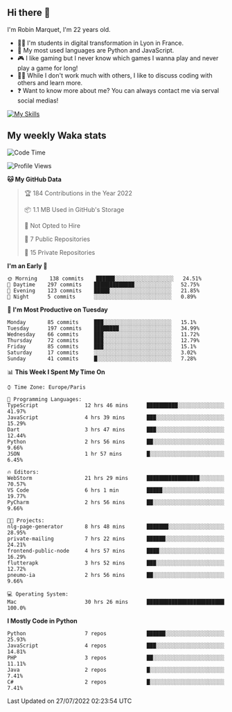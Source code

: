 ## Hi there 👋

I'm Robin Marquet, I'm 22 years old.

- 👨‍💻 I'm students in digital transformation in Lyon in France.
- 🌱 My most used languages are Python and JavaScript.
- 🎮 I like gaming but I never know which games I wanna play and never play a game for long!
- 👯‍♀️ While I don't work much with others, I like to discuss coding with others and learn more.
- ❓ Want to know more about me? You can always contact me via serval social medias!

[![My Skills](https://skillicons.dev/icons?i=js,html,css,docker,express,figma,firebase,graphql,mongodb,mysql,nodejs,py,react,ts,vue)](https://skillicons.dev)

## My weekly Waka stats

<!--START_SECTION:waka-->
![Code Time](http://img.shields.io/badge/Code%20Time-0%20secs-blue)

![Profile Views](http://img.shields.io/badge/Profile%20Views-18-blue)

**🐱 My GitHub Data** 

> 🏆 184 Contributions in the Year 2022
 > 
> 📦 1.1 MB Used in GitHub's Storage 
 > 
> 🚫 Not Opted to Hire
 > 
> 📜 7 Public Repositories 
 > 
> 🔑 15 Private Repositories  
 > 
**I'm an Early 🐤** 

```text
🌞 Morning    138 commits    ██████░░░░░░░░░░░░░░░░░░░   24.51% 
🌆 Daytime    297 commits    █████████████░░░░░░░░░░░░   52.75% 
🌃 Evening    123 commits    █████░░░░░░░░░░░░░░░░░░░░   21.85% 
🌙 Night      5 commits      ░░░░░░░░░░░░░░░░░░░░░░░░░   0.89%

```
📅 **I'm Most Productive on Tuesday** 

```text
Monday       85 commits     ███░░░░░░░░░░░░░░░░░░░░░░   15.1% 
Tuesday      197 commits    ████████░░░░░░░░░░░░░░░░░   34.99% 
Wednesday    66 commits     ███░░░░░░░░░░░░░░░░░░░░░░   11.72% 
Thursday     72 commits     ███░░░░░░░░░░░░░░░░░░░░░░   12.79% 
Friday       85 commits     ███░░░░░░░░░░░░░░░░░░░░░░   15.1% 
Saturday     17 commits     ░░░░░░░░░░░░░░░░░░░░░░░░░   3.02% 
Sunday       41 commits     █░░░░░░░░░░░░░░░░░░░░░░░░   7.28%

```


📊 **This Week I Spent My Time On** 

```text
⌚︎ Time Zone: Europe/Paris

💬 Programming Languages: 
TypeScript               12 hrs 46 mins      ██████████░░░░░░░░░░░░░░░   41.97% 
JavaScript               4 hrs 39 mins       ███░░░░░░░░░░░░░░░░░░░░░░   15.29% 
Dart                     3 hrs 47 mins       ███░░░░░░░░░░░░░░░░░░░░░░   12.44% 
Python                   2 hrs 56 mins       ██░░░░░░░░░░░░░░░░░░░░░░░   9.66% 
JSON                     1 hr 57 mins        █░░░░░░░░░░░░░░░░░░░░░░░░   6.45%

🔥 Editors: 
WebStorm                 21 hrs 29 mins      █████████████████░░░░░░░░   70.57% 
VS Code                  6 hrs 1 min         █████░░░░░░░░░░░░░░░░░░░░   19.77% 
PyCharm                  2 hrs 56 mins       ██░░░░░░░░░░░░░░░░░░░░░░░   9.66%

🐱‍💻 Projects: 
nlg-page-generator       8 hrs 48 mins       ███████░░░░░░░░░░░░░░░░░░   28.95% 
private-mailing          7 hrs 22 mins       ██████░░░░░░░░░░░░░░░░░░░   24.21% 
frontend-public-node     4 hrs 57 mins       ████░░░░░░░░░░░░░░░░░░░░░   16.29% 
flutterapk               3 hrs 52 mins       ███░░░░░░░░░░░░░░░░░░░░░░   12.72% 
pneumo-ia                2 hrs 56 mins       ██░░░░░░░░░░░░░░░░░░░░░░░   9.66%

💻 Operating System: 
Mac                      30 hrs 26 mins      █████████████████████████   100.0%

```

**I Mostly Code in Python** 

```text
Python                   7 repos             ██████░░░░░░░░░░░░░░░░░░░   25.93% 
JavaScript               4 repos             ███░░░░░░░░░░░░░░░░░░░░░░   14.81% 
PHP                      3 repos             ██░░░░░░░░░░░░░░░░░░░░░░░   11.11% 
Java                     2 repos             █░░░░░░░░░░░░░░░░░░░░░░░░   7.41% 
C#                       2 repos             █░░░░░░░░░░░░░░░░░░░░░░░░   7.41%

```



 Last Updated on 27/07/2022 02:23:54 UTC
<!--END_SECTION:waka-->
